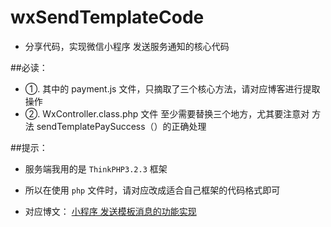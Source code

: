 # wxSendTemplateCode

- 分享代码，实现微信小程序 发送服务通知的核心代码

##必读：
     
- ①. 其中的 payment.js 文件，只摘取了三个核心方法，请对应博客进行提取操作
- ②. WxController.class.php 文件 至少需要替换三个地方，尤其要注意对 方法 sendTemplatePaySuccess（）的正确处理
         
##提示：
- 服务端我用的是 `ThinkPHP3.2.3` 框架
- 所以在使用 `php` 文件时，请对应改成适合自己框架的代码格式即可

- 对应博文： [小程序 发送模板消息的功能实现](https://blog.csdn.net/u011415782/article/details/82379590)
